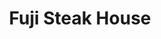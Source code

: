 ---
layout: place
title: "Fuji Steak House"
permalink: /washington/redmond/fuji-steak-house.html
stateAbbr: WA
stateName: Washington
cityName: Redmond
place_id: ChIJ4-NN9q9ykFQRncFXdlLBcKE
photos:
  - name: >-
      places/ChIJ4-NN9q9ykFQRncFXdlLBcKE/photos/AUy1YQ2X7Yv3FPYeY7CcDZpCltObGLq19vxSr2S32mr4XVkboiAZZAMEM3cSuTR6jNxg9dBkdpfJsqzmdNhD0ZEXUkDgzd1F1d_-7KtSv6vueY_MkAb7oVP2flYpSWFsdAt-kMziRQ9UdZnl-jM82mR7jk44J1Wg4b-bYgBOlfe7di2RIkXK1znepNaSGH595fYesRmEHSOngQgbBUpYfGhcPWvmkq6iG6eN4EgEjfTzDQYOZ7KgbpAKbBJqwob7PPpRmDs0sHRMdowqUAN_rKLgTADTWHE1cMlc_UJ0JzlKd_WaR76LNIybAp1SbAhvO6rQ9y5_RWuB5FuknZlSPKH2WSXsxjzwSNuAMPo4ufG19QWcUWWSP8zp_R7nSUMjhp3PMSUigI1z2d-6r2y3PdjJz1VUQgLclgIvP-238A9RmhJO9eY
    widthPx: 4032
    heightPx: 2268
    authorAttributions:
      - displayName: Steve Hiday
        uri: https://maps.google.com/maps/contrib/105980728319279882938
        photoUri: >-
          https://lh3.googleusercontent.com/a-/ALV-UjWsNNol4q5HQS1CfXF7Oz5bxI26Z3FU5hxUptauoqnms_cTSRerUA=s100-p-k-no-mo
    flagContentUri: >-
      https://www.google.com/local/imagery/report/?cb_client=maps_api_places.places_api&image_key=!1e10!2sCIHM0ogKEICAgIC6k-WS7QE&hl=en-US
    googleMapsUri: >-
      https://www.google.com/maps/place//data=!3m4!1e2!3m2!1sCIHM0ogKEICAgIC6k-WS7QE!2e10!4m2!3m1!1s0x549072aff64de3e3:0xa170c1527657c19d
  - name: >-
      places/ChIJ4-NN9q9ykFQRncFXdlLBcKE/photos/AUy1YQ3-O-Za7MzOTQa6NwXvxeuQLMmKu9IUHPdtxIVTmsk7VqJz-czpN8D11eJMfgHF2Vx9xBg6thi4lMsoywjsNziRhHX-6MItpXQnD1DOBvdtCDRmGCy_pTk6xUPhEK7nagmxJi1OFIEdHmdzbYEst65eIAHQh6d_W8nRiMqWOEqKGYKzWjF0U-Q05NbJHd5TjIwNpp0LuXRMnq4ILwKIQZ6SxLtO0hK9kHeBx1JyeB2qlim8EFxpOJT7uKOr1xLoKufoKEonVn8F74f-KxvZeeveZsWmhM3aqvPx2qF4SVRmwei9AHJ4uAZs_atHrhheFAui-rGjDDWSF9e4scGBgo9bSzWQsTIVPwodmEAR_FU918RE-mhqgJLzbxs2zSPhTt1DkHLBBv3wjoclmYGVaOfdTVrlGwU6rF_t2DN8T-heOQ
    widthPx: 4032
    heightPx: 3024
    authorAttributions:
      - displayName: Elaina Sh
        uri: https://maps.google.com/maps/contrib/102251432310582882258
        photoUri: >-
          https://lh3.googleusercontent.com/a-/ALV-UjUptBrhOrwUFqpor216WBG7DHbY8CUFsGbe2yqB5m1ij9spDP2i=s100-p-k-no-mo
    flagContentUri: >-
      https://www.google.com/local/imagery/report/?cb_client=maps_api_places.places_api&image_key=!1e10!2sCIHM0ogKEICAgIDj6JfgYg&hl=en-US
    googleMapsUri: >-
      https://www.google.com/maps/place//data=!3m4!1e2!3m2!1sCIHM0ogKEICAgIDj6JfgYg!2e10!4m2!3m1!1s0x549072aff64de3e3:0xa170c1527657c19d
  - name: >-
      places/ChIJ4-NN9q9ykFQRncFXdlLBcKE/photos/AUy1YQ0aHGrksvGd7HPj4pRke95AjitwPtHGEUz2SJnICsCQ9lLAlV_A3Kl-CmQi5NdgE0D6x62Mgz--NAqzyjL3HAKEv8FOUd7euY-JGU5AVqcAlNWSjN-1aoXi1BFtUfNxILAF3nBhwTG2tO8n_a1BIJ1jt6BJx3jAB3nqEVc8SXR-yQsleyw6WCycSvrXpCMwXBBxnhdleSQ_FLOfPa8f_gf6yeJva4Smxe04LwDCwZRYTWPPFJFiuWFJDaerinvK6nrWDsSiwY27q1S8qI7hISbJ8xhoNQL-wlTwGU-IJT9rNKNmuXoRmIg_FY43lPXJgWqs1h26tkmUPGfmDg16AUu1EEQj-lycQGD7ZC7pbhICJcl9mSi4mpmb_gBOBiOlGzUNiyBDA9OlTdL7VBJuL8jXiBpNJ_0XfvdVKqFsfe3M5Q
    widthPx: 3000
    heightPx: 4000
    authorAttributions:
      - displayName: Nancy Le
        uri: https://maps.google.com/maps/contrib/103228306300589486804
        photoUri: >-
          https://lh3.googleusercontent.com/a-/ALV-UjVhx0MVviqKYtaKTLQcdm3mCC6d_wcA1iwuXdlZ-WperPYEK21PoA=s100-p-k-no-mo
    flagContentUri: >-
      https://www.google.com/local/imagery/report/?cb_client=maps_api_places.places_api&image_key=!1e10!2sCIHM0ogKEICAgICz842nXA&hl=en-US
    googleMapsUri: >-
      https://www.google.com/maps/place//data=!3m4!1e2!3m2!1sCIHM0ogKEICAgICz842nXA!2e10!4m2!3m1!1s0x549072aff64de3e3:0xa170c1527657c19d
  - name: >-
      places/ChIJ4-NN9q9ykFQRncFXdlLBcKE/photos/AUy1YQ3sgCEdOoPlE5X0PF8MaohtyAZe5TJjpByTr9EcLqmBtpTSEUEynil5kSU17KRj4m-gH_jWhQZ2wleyWaC3qx-idn7Go3P3BuLITLUGQz1y8VfMUUx4165NLNokhgBUXoqw1ePryF0hrmDnjXW-aHyFQrX96JeYYIaVkW0TIxdzUf3XvxbCcnrq7Jw1gYfrwNJVeqzAP9TBHgLhqGTOptiDaNrEIgZ_D954lrItU3TqBTQyUlARL2VpYHuC0kmgNSbpCaRZKRrAAebZqI--10q8ly7mP1DLZulqDhwPA881-k7uN-0OmRh25r_2ooboOIHZVX2bRS-8rbuVsyLfwq7PHF72wFO2NEoZFGhJz6fnXWZVWgZEYrczBlzc9bm31L9gDJc3AuzXKbQLuPHP4A8oY1wvS7vTOpKoPzjJFItPtq6I
    widthPx: 4080
    heightPx: 3072
    authorAttributions:
      - displayName: Carol B.C. Honkanen, RETIRED
        uri: https://maps.google.com/maps/contrib/108047709057768423063
        photoUri: >-
          https://lh3.googleusercontent.com/a-/ALV-UjUHk_bysS8joI9aLasm4_MvTPHoILrSGYwsjJz5bPZk515fplz0-Q=s100-p-k-no-mo
    flagContentUri: >-
      https://www.google.com/local/imagery/report/?cb_client=maps_api_places.places_api&image_key=!1e10!2sCIHM0ogKEICAgIDH2tmp2gE&hl=en-US
    googleMapsUri: >-
      https://www.google.com/maps/place//data=!3m4!1e2!3m2!1sCIHM0ogKEICAgIDH2tmp2gE!2e10!4m2!3m1!1s0x549072aff64de3e3:0xa170c1527657c19d
  - name: >-
      places/ChIJ4-NN9q9ykFQRncFXdlLBcKE/photos/AUy1YQ1JcGHfwMyQTmI3klme_MLdAf7YAQvNo0PqFvTlrNs8NuxnQ8PjAOKm7Em6EJHbD3xpj57uflco0dmoMBazMHbolWkWep_MF1GaGCzNKByIZX6B8rVwIBCOGxUt7oHywpAbuklaX0BnaXH-pzPiUp_hp_TMt6XFE-NOFMuntaIvHUjUppG14mGb5W5_lInyoTe-IgHUz46-9qbYo_gXBN20qsoHYMOdu2JkyW-DiloJ-OTUNDhtXzKeMpGRWu_XysIKBTynfP9uFWS9JmczjQHBXwh51ZRx-YMHdVQQCS-C3H3cjFUT6SQiGmU0bllT8JmL9DzDnTQ5DRoOe5NTB7RDfJrq-mqeLjExnzLccOPPyzrK5SvrtpgjkfendxZ_tCbsrWg4CMAxLaM_yaeuHmf_RI768brVQWGP8JbJJeNP4I3WceKwXOUvFv4CAUfl
    widthPx: 3072
    heightPx: 4080
    authorAttributions:
      - displayName: Paul Cina
        uri: https://maps.google.com/maps/contrib/112584709540465729755
        photoUri: >-
          https://lh3.googleusercontent.com/a-/ALV-UjWtS5DSyr02JKxeOAITVyc4JSQMow-zE6flX0HiSyH-caOZcspD=s100-p-k-no-mo
    flagContentUri: >-
      https://www.google.com/local/imagery/report/?cb_client=maps_api_places.places_api&image_key=!1e10!2sCIABIhAIN0uG0Qr5b2fsqZ8ADWB1&hl=en-US
    googleMapsUri: >-
      https://www.google.com/maps/place//data=!3m4!1e2!3m2!1sCIABIhAIN0uG0Qr5b2fsqZ8ADWB1!2e10!4m2!3m1!1s0x549072aff64de3e3:0xa170c1527657c19d
  - name: >-
      places/ChIJ4-NN9q9ykFQRncFXdlLBcKE/photos/AUy1YQ0vh3Ccv4zACWRp4CBIsgoBWRrJfidfkVxL1yOiIPV_dJt1Cf9trBwZG_NrAimGPuNb4KAWxq59KgoNxPrZUg4g6LgenD_UuEH5ToFElDgwNjwxdYnVWl7-3j5pBUywL4E8_g07qlGkMyRXQKfrzFzHZx94fQYoTZDUZJA0n0gH6TvkqYMIf39Yf0NPA97RPTmFUxkNSiLHbAX9XNQaSlZSjI3pZj6IZS7MRIxGFjw2uIEhLr2lrzhQ145XQA220GoaOxpPk9Ow5P-nZTE80L_hc2KJRWha1i73MCsdOy_D8wN53A_YD9C2_E0KqFmHUmCiBOhIKuws0dkFYsI5mNynufuevij7CH73RKvK48uyRKak5Q_uVYFQMfGPzhqDr01q_cU6LJ4Vwt3SMrlUWf1fkN-MpVsa4uCaS1Lb76XGBptx
    widthPx: 4032
    heightPx: 3024
    authorAttributions:
      - displayName: Jeremiah Klassen
        uri: https://maps.google.com/maps/contrib/107153076425025071514
        photoUri: >-
          https://lh3.googleusercontent.com/a/ACg8ocKT0loQoaGbwXVvkP7yAriW1-yWAxALvukosb_Y8OvwZ3mHJg=s100-p-k-no-mo
    flagContentUri: >-
      https://www.google.com/local/imagery/report/?cb_client=maps_api_places.places_api&image_key=!1e10!2sCIHM0ogKEICAgICexererQE&hl=en-US
    googleMapsUri: >-
      https://www.google.com/maps/place//data=!3m4!1e2!3m2!1sCIHM0ogKEICAgICexererQE!2e10!4m2!3m1!1s0x549072aff64de3e3:0xa170c1527657c19d
  - name: >-
      places/ChIJ4-NN9q9ykFQRncFXdlLBcKE/photos/AUy1YQ0sWRfpAlSC1OgihMJHdL3w7FwwwnrvS3PgBoeFxFNZblBSkDwXdUSLuQE3KO7OZ8jczZ7HBvUrUWcyIykaFV6AeCJNKoo6ocF_57kUY6Pg_HyzUEUHYJs2SPvcIlmkZIBrp2VJ3Ved3pV-ufXVNWvjk1I52mTg_xH7xOfrd-nqnOdoNW_EdVk4BS-z4AXjlV7RtJNyNiLZ2MkLYl8aoh3nIZ_xN2plGc-CHiDvPKwJJyo3UI75W1to2h2hg37Y2GpAAoH9967TnrBan3NpbxFpfHNyVYrDTL523UFZjSqMpRJwDM_9Fl6Bcp-NRijT-g214N5lOBtd2FttDUiTuoN_K6NKfMQYPqefyfPGQwOZnrkSU9NcdCFuwsswclGStuLb1LuZUCB6MEGRN-R7iup4KKAeYB-7FtMBJpaq2r2jG3A
    widthPx: 2268
    heightPx: 3592
    authorAttributions:
      - displayName: Ruby Morales
        uri: https://maps.google.com/maps/contrib/107114510299847533899
        photoUri: >-
          https://lh3.googleusercontent.com/a/ACg8ocJQfVImsOMsH0L6ZdSmgP54X9OOKDOxLA4m0eN0H-kqB4HepfPF=s100-p-k-no-mo
    flagContentUri: >-
      https://www.google.com/local/imagery/report/?cb_client=maps_api_places.places_api&image_key=!1e10!2sCIHM0ogKEICAgIDXqZjDtAE&hl=en-US
    googleMapsUri: >-
      https://www.google.com/maps/place//data=!3m4!1e2!3m2!1sCIHM0ogKEICAgIDXqZjDtAE!2e10!4m2!3m1!1s0x549072aff64de3e3:0xa170c1527657c19d
  - name: >-
      places/ChIJ4-NN9q9ykFQRncFXdlLBcKE/photos/AUy1YQ3Z3WRRINcqiuAPW8JMe8VyBZDoPWyDuZxLYfZj1iEMbEhVkc9pCxzGZYp77zGB2aRaQrv-qj808k5sW_M89o8lWdv1bVAVoNDFTKLrjebvU_rtO2BLka_SO8QEmIxDdwC_CTeXC9VWXCHLnPokV7uaMGO9LlZCDb5PBa6OzDPgPC1_TUy7u9OFAe7js4SxICzFbaH_HPCpTs-T4DrH27zyZt0YbWfNKxTOPQ0pyoruR_INrpLpqnbsubYxyPZnkeov3wgCDw112SUQV7UpBSSs40zrug7r6oMMNpgTuz12jKVPh4GS1fX8dofjrNi-e0Lt0KMUJl-ZDmmA1lbqYYvwoNTxLMkHkPiDIop-6AT08jUJyBMZ7k4MXJORxyELyOzqkqLqH2m2nrl4Y1t4P10Owx0nu9dz-aapLVXBlRti7FyU
    widthPx: 3024
    heightPx: 4032
    authorAttributions:
      - displayName: Jackson Hong (xenoverse)
        uri: https://maps.google.com/maps/contrib/117449977611258968982
        photoUri: >-
          https://lh3.googleusercontent.com/a-/ALV-UjUeCALN69WYTnvT6HX0Dx2FZqEgu3xHMNJnrvYBDSJ-VoBAo66I=s100-p-k-no-mo
    flagContentUri: >-
      https://www.google.com/local/imagery/report/?cb_client=maps_api_places.places_api&image_key=!1e10!2sCIHM0ogKEICAgICJqcqMoQE&hl=en-US
    googleMapsUri: >-
      https://www.google.com/maps/place//data=!3m4!1e2!3m2!1sCIHM0ogKEICAgICJqcqMoQE!2e10!4m2!3m1!1s0x549072aff64de3e3:0xa170c1527657c19d
  - name: >-
      places/ChIJ4-NN9q9ykFQRncFXdlLBcKE/photos/AUy1YQ0NGfcFqzwqd5Ts4bo3SCDmw2K49AqwoRkGgzwXGjVEedgZYhmy9r9UUHIRqkOVebeXHPVXfRJOfKUUM-qy9mmARpvRkzssJRRdqb7vFGgHz75LmEpvEyl_4RSVoDE9Vm8e8TR3dzGy_aMHjmAc-zsu5f6yPLNMUlm4AniFDsCNElyzcaBpcHUaWqMeKYEqlRzl-8QHjY3nsgd8fOeZIpPIXyeujRyg1pvWiwC8FXabBfdfMMncqdzsdsqLHqypFi-0Lv1LicANiZIMe-JZvf4GN_trHmaHPMC0UoK1lsAQz3bqwQlRIBWYntrZh9tJqPBP9sjH9yR2q2uc8QuoraQl-7b1s4y8JKfF-hpOxKmYZTL9-IB3qZk8PCfpQbndOdzI2_ViwArfu-f7qhZTribtHM6y3xSKOllrL6J_Wfibgw
    widthPx: 3024
    heightPx: 4032
    authorAttributions:
      - displayName: Mariel Anne Sacayan
        uri: https://maps.google.com/maps/contrib/111783733835944156705
        photoUri: >-
          https://lh3.googleusercontent.com/a-/ALV-UjUebBOyqrrJrZJChID9x5D1NqF46Eo17ENzUIxzw7O8ekOs-jDm=s100-p-k-no-mo
    flagContentUri: >-
      https://www.google.com/local/imagery/report/?cb_client=maps_api_places.places_api&image_key=!1e10!2sCIHM0ogKEICAgICR--DMHA&hl=en-US
    googleMapsUri: >-
      https://www.google.com/maps/place//data=!3m4!1e2!3m2!1sCIHM0ogKEICAgICR--DMHA!2e10!4m2!3m1!1s0x549072aff64de3e3:0xa170c1527657c19d
  - name: >-
      places/ChIJ4-NN9q9ykFQRncFXdlLBcKE/photos/AUy1YQ0F3JQR0OFyb5qnYFi97CHSAj5sf5HIHWZ0UZoV9rJ3l76mQpAIhvfkqlbvX5s-rA739aTVVLWABHPyiIoxOAdR7RaZqy5n4slUALafaSMiIW5dTcu3nks8qkRB9sbi8v00NjYWy5nl2ajk3PGvplv4H2NUdomcDz5bHqRrYepT9_sosPBn--CZ9jcdnDMnLt76q90e_zHdB4UuuFergpTJx-xNtCzFqgUl4hbuCL7WBuU27x1mCxfEnCQ-uPQi4xkChpvw6fePOopq5DcTb5nAkQM47t_WrnaNWiAKkQTIQJZCgKiQwvsA8HdSdVakXObQGFfwZZZ2i-hqBk0J9ISql5Oud2RUsrJ4MwZnZJF6NkJYUJ--vGnbYzk5qwHKh-00oae9tkvtSxQ6Qb-TzBAp2-NMIhgsF1DsnO57Vk1ktKE
    widthPx: 3024
    heightPx: 4032
    authorAttributions:
      - displayName: Mariel Anne Sacayan
        uri: https://maps.google.com/maps/contrib/111783733835944156705
        photoUri: >-
          https://lh3.googleusercontent.com/a-/ALV-UjUebBOyqrrJrZJChID9x5D1NqF46Eo17ENzUIxzw7O8ekOs-jDm=s100-p-k-no-mo
    flagContentUri: >-
      https://www.google.com/local/imagery/report/?cb_client=maps_api_places.places_api&image_key=!1e10!2sCIHM0ogKEICAgICR--DM7AE&hl=en-US
    googleMapsUri: >-
      https://www.google.com/maps/place//data=!3m4!1e2!3m2!1sCIHM0ogKEICAgICR--DM7AE!2e10!4m2!3m1!1s0x549072aff64de3e3:0xa170c1527657c19d
address: 7330 164th Ave NE e255, Redmond, WA 98052, USA
street: 7330 164th Ave NE e255
city: Redmond
state: WA
zip: '98052'
country: USA
neighborhood: Downtown
latitude: '47.669739'
longitude: '-122.120329'
accessibility_options:
  wheelchairAccessibleParking: true
  wheelchairAccessibleEntrance: true
  wheelchairAccessibleRestroom: true
  wheelchairAccessibleSeating: true
business_status: OPERATIONAL
name: Fuji Steak House
google_maps_links:
  directionsUri: >-
    https://www.google.com/maps/dir//''/data=!4m7!4m6!1m1!4e2!1m2!1m1!1s0x549072aff64de3e3:0xa170c1527657c19d!3e0
  placeUri: https://maps.google.com/?cid=11633010397414932893
  writeAReviewUri: >-
    https://www.google.com/maps/place//data=!4m3!3m2!1s0x549072aff64de3e3:0xa170c1527657c19d!12e1
  reviewsUri: >-
    https://www.google.com/maps/place//data=!4m4!3m3!1s0x549072aff64de3e3:0xa170c1527657c19d!9m1!1b1
  photosUri: >-
    https://www.google.com/maps/place//data=!4m3!3m2!1s0x549072aff64de3e3:0xa170c1527657c19d!10e5
primary_type: Restaurant
opening_hours:
  regular: null
  current: null
secondary_opening_hours:
  regular:
    weekdayDescriptions: null
    type: null
  current:
    weekdayDescriptions: null
    type: null
phone: null
price_level: null
price_range: null
rating: null
rating_count: 0
website: null
description: null
reviews: null
parking_options: null
payment_options: null
allow_dogs: null
curbside_pickup: null
delivery: null
dine_in: null
good_for_children: null
good_for_groups: null
good_for_sports: null
live_music: null
menu_for_children: null
outdoor_seating: null
reservable: null
restroom: null
serves_beer: null
serves_breakfast: null
serves_brunch: null
serves_cocktails: null
serves_coffee: null
serves_dinner: null
serves_dessert: null
serves_lunch: null
serves_vegetarian_food: null
serves_wine: null
takeout: null
slug: Fuji-Steak-House

---